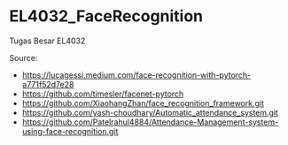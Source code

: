 # EL4032_FaceRecognition
Tugas Besar EL4032


Source:
- https://lucagessi.medium.com/face-recognition-with-pytorch-a771f52d7e28
- https://github.com/timesler/facenet-pytorch
- https://github.com/XiaohangZhan/face_recognition_framework.git
- https://github.com/yash-choudhary/Automatic_attendance_system.git
- https://github.com/Patelrahul4884/Attendance-Management-system-using-face-recognition.git
